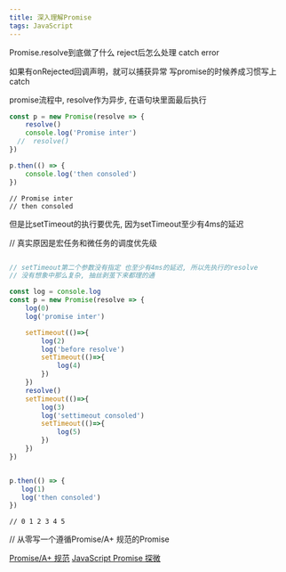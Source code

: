 ```yaml
---
title: 深入理解Promise
tags: JavaScript
---
```


Promise.resolve到底做了什么
reject后怎么处理
catch error


如果有onRejected回调声明，就可以捕获异常
写promise的时候养成习惯写上catch





promise流程中, resolve作为异步, 在语句块里面最后执行

```JavaScript
const p = new Promise(resolve => {
    resolve()
    console.log('Promise inter')
  //  resolve()
})

p.then(() => {
    console.log('then consoled')
})
```

```console
// Promise inter
// then consoled
```

但是比setTimeout的执行要优先, 因为setTimeout至少有4ms的延迟

// 真实原因是宏任务和微任务的调度优先级

```JavaScript

// setTimeout第二个参数没有指定 也至少有4ms的延迟, 所以先执行的resolve
// 没有想象中那么复杂, 抽丝剥茧下来都理的通

const log = console.log
const p = new Promise(resolve => {
    log(0)
    log('promise inter')

    setTimeout(()=>{
        log(2)
        log('before resolve')
        setTimeout(()=>{
            log(4)
        })
    })
    resolve()
    setTimeout(()=>{
        log(3)
        log('settimeout consoled')
        setTimeout(()=>{
            log(5)
        })
    })
})


p.then(() => {
   log(1)
   log('then consoled')
})

```


```console
// 0 1 2 3 4 5
```


// 从零写一个遵循Promise/A+ 规范的Promise






 [Promise/A+ 规范](https://promisesaplus.com/)
 [JavaScript Promise 探微](http://www.ituring.com.cn/article/120765)




